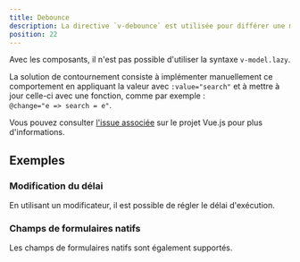 ```yaml
---
title: Debounce
description: La directive `v-debounce` est utilisée pour différer une mise à jour de `v-model` sur un champ de formulaire.
position: 22
---
```


<doc-tabs light>

<doc-tab-item label="Utilisation">

<doc-alert type="info">

Avec les composants, il n'est pas possible d'utiliser la syntaxe `v-model.lazy`.

La solution de contournement consiste à implémenter manuellement ce comportement en appliquant la valeur avec `:value="search"` et à mettre à jour celle-ci avec une fonction, comme par exemple :<br>
`@change="e => search = e"`.

Vous pouvez consulter [l'issue associée](https://github.com/vuejs/vue/issues/6914) sur le projet Vue.js pour plus d'informations.

</doc-alert>

## Exemples

### Modification du délai

En utilisant un modificateur, il est possible de régler le délai d'exécution.

<doc-example file="debounce/debounce-arg"></doc-example>

### Champs de formulaires natifs

Les champs de formulaires natifs sont également supportés.

<doc-example file="debounce/debounce-native"></doc-example>

</doc-tab-item>

<doc-tab-item label="API">
<doc-api name="debounce"></doc-api>
</doc-tab-item>

</doc-tabs>
